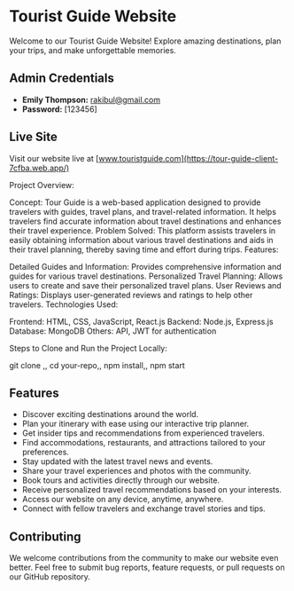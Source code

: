 # Tourist Guide Website

Welcome to our Tourist Guide Website! Explore amazing destinations, plan your trips, and make unforgettable memories.

## Admin Credentials

- **Emily Thompson:** rakibul@gmail.com
- **Password:** [123456]

## Live Site

Visit our website live at [www.touristguide.com](https://tour-guide-client-7cfba.web.app/)


Project Overview:

Concept: Tour Guide is a web-based application designed to provide travelers with guides, travel plans, and travel-related information. It helps travelers find accurate information about travel destinations and enhances their travel experience.
Problem Solved: This platform assists travelers in easily obtaining information about various travel destinations and aids in their travel planning, thereby saving time and effort during trips.
Features:

Detailed Guides and Information:
Provides comprehensive information and guides for various travel destinations.
Personalized Travel Planning:
Allows users to create and save their personalized travel plans.
User Reviews and Ratings:
Displays user-generated reviews and ratings to help other travelers.
Technologies Used:

Frontend: HTML, CSS, JavaScript, React.js
Backend: Node.js, Express.js
Database: MongoDB
Others:  API, JWT for authentication


Steps to Clone and Run the Project Locally:


git clone ,,
cd your-repo,,
npm install,,
npm start


## Features

- Discover exciting destinations around the world.
- Plan your itinerary with ease using our interactive trip planner.
- Get insider tips and recommendations from experienced travelers.
- Find accommodations, restaurants, and attractions tailored to your preferences.
- Stay updated with the latest travel news and events.
- Share your travel experiences and photos with the community.
- Book tours and activities directly through our website.
- Receive personalized travel recommendations based on your interests.
- Access our website on any device, anytime, anywhere.
- Connect with fellow travelers and exchange travel stories and tips.

## Contributing

We welcome contributions from the community to make our website even better. Feel free to submit bug reports, feature requests, or pull requests on our GitHub repository.

